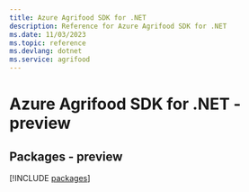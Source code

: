 ```yaml
---
title: Azure Agrifood SDK for .NET
description: Reference for Azure Agrifood SDK for .NET
ms.date: 11/03/2023
ms.topic: reference
ms.devlang: dotnet
ms.service: agrifood
---
```

# Azure Agrifood SDK for .NET - preview
## Packages - preview
[!INCLUDE [packages](agrifood-index.md)]